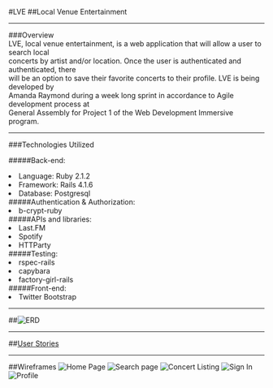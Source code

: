 
#LVE
##Local Venue Entertainment

----------------------------------------

###Overview   
LVE, local venue entertainment, is a web application that will allow a user to search local         
concerts by artist and/or location. Once the user is authenticated and authenticated, there  
will be an option to save their favorite concerts to their profile. LVE is being developed by   
Amanda Raymond during a week long sprint in accordance to Agile development process at   
General Assembly for Project 1 of the Web Development Immersive program.  

----
###Technologies Utilized  

#####Back-end:
  <li>Language: Ruby 2.1.2</li>
  <li>Framework: Rails 4.1.6</li>
  <li>Database: Postgresql</li>  
#####Authentication & Authorization:  
  <li>b-crypt-ruby</li>  
#####APIs and libraries:  
  <li> Last.FM</li>
  <li> Spotify </li>
  <li> HTTParty</li>
#####Testing: 
  <li>rspec-rails</li>
  <li>capybara</li>
  <li>factory-girl-rails</li>  
#####Front-end: 
  <li>Twitter Bootstrap</li>
  </ul>
  
  ---------------

##![ERD](http://i.imgur.com/ipJ6hOP.png)

-----

##[User Stories](https://trello.com/b/0vadeON8/lve-local-venue-entertainment)

------

##Wireframes
![Home Page](http://i.imgur.com/FMSr8P3.png)
![Search page](http://i.imgur.com/LvMQeb4.png)
![Concert Listing](http://i.imgur.com/jqNrdrn.png)
![Sign In](http://i.imgur.com/9a3DYCr.png)
![Profile](http://i.imgur.com/3gYEQas.png)


